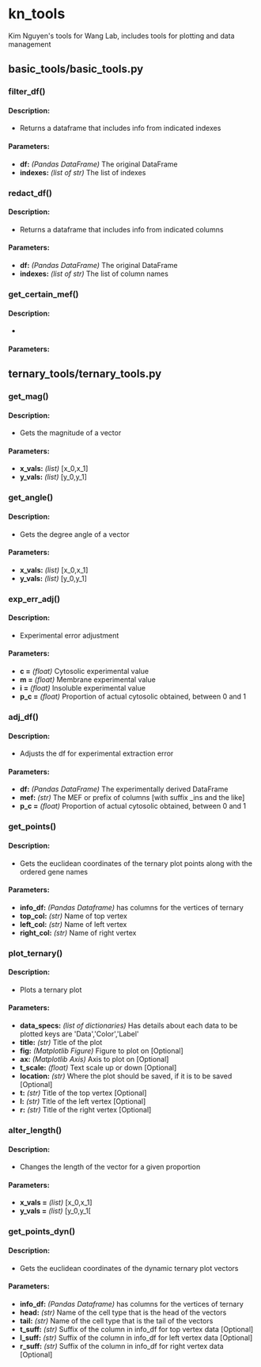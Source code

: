 # kn_tools
Kim Nguyen's tools for Wang Lab, includes tools for plotting and data management
## basic_tools/basic_tools.py

### filter_df()
#### Description:
* Returns a dataframe that includes info from indicated indexes

#### Parameters:
* **df:** *(Pandas DataFrame)* The original DataFrame
* **indexes:** *(list of str)* The list of indexes

### redact_df()
#### Description:
* Returns a dataframe that includes info from indicated columns

#### Parameters:
* **df:** *(Pandas DataFrame)* The original DataFrame
* **indexes:** *(list of str)* The list of column names

### get_certain_mef()
#### Description:
* 

#### Parameters:

## ternary_tools/ternary_tools.py

### get_mag()
#### Description:
* Gets the magnitude of a vector

#### Parameters:
* **x_vals:** *(list)* [x_0,x_1]
* **y_vals:** *(list)* [y_0,y_1]

### get_angle()
#### Description:
* Gets the degree angle of a vector

#### Parameters:
* **x_vals:** *(list)* [x_0,x_1]
* **y_vals:** *(list)* [y_0,y_1]

### exp_err_adj()
#### Description:
* Experimental error adjustment

#### Parameters:
* **c =** *(float)* Cytosolic experimental value
* **m =** *(float)* Membrane experimental value
* **i =** *(float)* Insoluble experimental value
* **p_c =** *(float)* Proportion of actual cytosolic obtained, between 0 and 1

### adj_df()
#### Description:
* Adjusts the df for experimental extraction error

#### Parameters:
* **df:** *(Pandas DataFrame)* The experimentally derived DataFrame
* **mef:** *(str)* The MEF or prefix of columns [with suffix _ins and the like]
* **p_c =** *(float)* Proportion of actual cytosolic obtained, between 0 and 1

### get_points()
#### Description:
* Gets the euclidean coordinates of the ternary plot points along with the ordered gene names

#### Parameters:
* **info_df:** *(Pandas Dataframe)* has columns for the vertices of ternary
* **top_col:** *(str)* Name of top vertex
* **left_col:** *(str)* Name of left vertex
* **right_col:** *(str)* Name of right vertex

### plot_ternary()
#### Description:
* Plots a ternary plot

#### Parameters:
* **data_specs:** *(list of dictionaries)* Has details about each data to be plotted keys are 'Data','Color','Label'
* **title:** *(str)* Title of the plot
* **fig:** *(Matplotlib Figure)* Figure to plot on [Optional]
* **ax:** *(Matplotlib Axis)* Axis to plot on [Optional]
* **t_scale:** *(float)* Text scale up or down [Optional]
* **location:** *(str)* Where the plot should be saved, if it is to be saved [Optional]
* **t:** *(str)* Title of the top vertex [Optional]
* **l:** *(str)* Title of the left vertex [Optional]
* **r:** *(str)* Title of the right vertex [Optional]

### alter_length()
#### Description:
* Changes the length of the vector for a given proportion

#### Parameters:
* **x_vals =** *(list)* [x_0,x_1]
* **y_vals =** *(list)* [y_0,y_1[

### get_points_dyn()
#### Description:
* Gets the euclidean coordinates of the dynamic ternary plot vectors

#### Parameters:
* **info_df:** *(Pandas Dataframe)* has columns for the vertices of ternary
* **head:** *(str)* Name of the cell type that is the head of the vectors
* **tail:** *(str)* Name of the cell type that is the tail of the vectors
* **t_suff:** *(str)* Suffix of the column in info_df for top vertex data [Optional]
* **l_suff:** *(str)* Suffix of the column in info_df for left vertex data [Optional]
* **r_suff:** *(str)* Suffix of the column in info_df for right vertex data [Optional]

